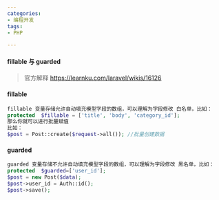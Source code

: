 ```yaml
---
categories: 
- 编程开发
tags:
- PHP

---
```


#### fillable 与 guarded

> 官方解释 https://learnku.com/laravel/wikis/16126

#### fillable

```php
fillable 变量存储允许自动填充模型字段的数组，可以理解为字段修改 白名单，比如：
protected  $fillable = ['title', 'body', 'category_id'];
那么你就可以进行批量赋值
比如：
$post = Post::create($request->all()); //批量创建数据
```

#### guarded

```php
guarded 变量存储不允许自动填充模型字段的数组，可以理解为字段修改 黑名单，比如：
protected  $guarded=['user_id'];
$post = new Post($data);
$post->user_id = Auth::id();
$post->save();
```

